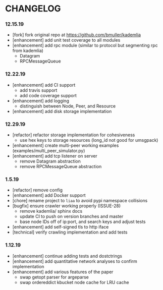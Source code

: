 # CHANGELOG

### 12.15.19
- [fork] fork original repo at https://github.com/bmuller/kademlia
- [enhancement] add unit test coverage to all modules
- [enhancement] add rpc module (similar to protocol but segmenting rpc from kademlia)
   - Datagram
   - RPCMessageQueue
### 12.22.19
- [enhancement] add CI support
   - add travis support
   - add code coverage support
- [enhancement] add logging
   - distinguish between Node, Peer, and Resource
- [enhancement] add disk storage implementation
### 12.29.19
- [refactor] refactor storage implementation for cohesiveness
   - use hex keys to storage resources (long_id not good for umsgpack)
- [enhancement] create multi-peer working examples (examples/multi_peer_simulator.py)
- [enhancement] add tcp listener on server
   - remove Datagram abstraction
   - remove RPCMessageQueue abstraction
### 1.5.19
   - [refactor] remove config
   - [enhancement] add Docker support
   - [chore] rename project to `liaa` to avoid pypi namespace collisions
   - [bugfix] ensure crawler working properly (ISSUE-28)
      - remove kademlia/ sphinx docs
      - update CI to push on version branches and master
      - base node IDs off of ip:port, and search keys and adjust tests
   - [enhancement] add self-signed tls to http iface
   - [technical] verify crawling implementation and add tests
### 1.12.19
   - [enhancement] continue adding tests and dostctrings
   - [enhancement] add quantitative network analyses to confirm implementation
   - [enhancement] add various features of the paper
      - swap getopt parser for argeparse
      - swap ordereddict kbucket node cache for LRU cache